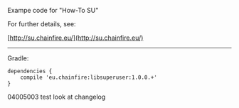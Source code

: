 Exampe code for "How-To SU"

For further details, see:

[http://su.chainfire.eu/](http://su.chainfire.eu/)

---

Gradle:

```
dependencies {
    compile 'eu.chainfire:libsuperuser:1.0.0.+'
}
```
04005003 test
look at changelog
